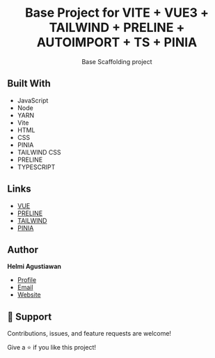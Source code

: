 <h1 align="center">Base Project for VITE + VUE3 + TAILWIND + PRELINE + AUTOIMPORT + TS + PINIA</h1>

<p align="center">Base Scaffolding project</p>

## Built With

- JavaScript
- Node
- YARN
- Vite
- HTML
- CSS
- PINIA
- TAILWIND CSS
- PRELINE
- TYPESCRIPT

## Links

- [VUE](https://vuejs.org/)
- [PRELINE](https://preline.co/index.html)
- [TAILWIND](https://v2.tailwindcss.com/)
- [PINIA](https://pinia.vuejs.org/)

## Author

**Helmi Agustiawan**

- [Profile](https://github.com/velvas45 "Helmi Agustiawan")
- [Email](mailto:helmiagustiawan905@gmail.com?subject=Hi "Hi!")
- [Website](https://portofolio-helmi.vercel.app "Welcome")

## 🤝 Support

Contributions, issues, and feature requests are welcome!

Give a ⭐️ if you like this project!

